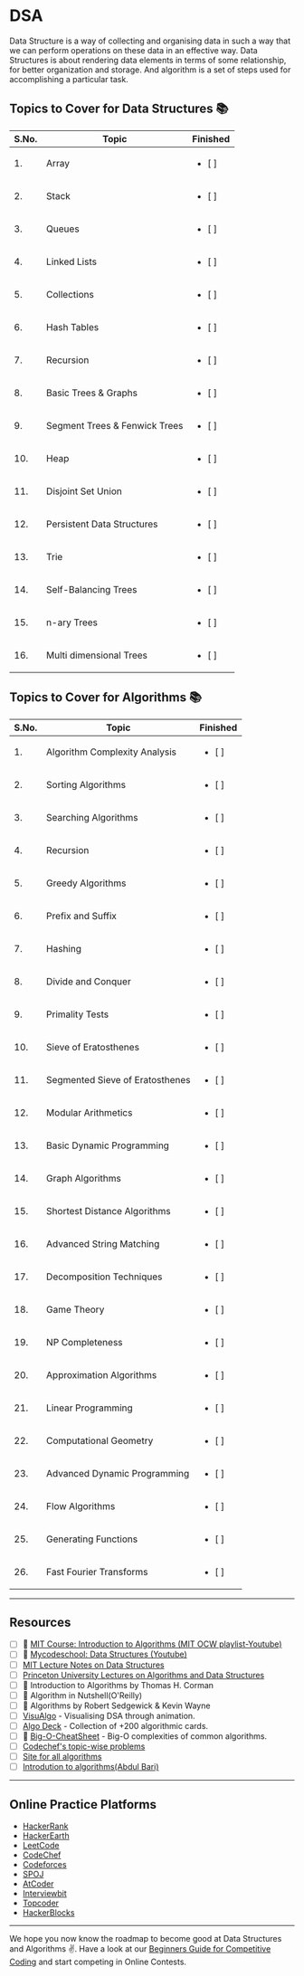 # DSA

Data Structure is a way of collecting and organising data in such a way that we can perform operations on these data in an effective way. Data Structures is about rendering data elements in terms of some relationship, for better organization and storage. And algorithm is a set of steps used for accomplishing a particular task.

## Topics to Cover for Data Structures :books:

|S.No.|Topic|Finished|
|---|-------------|---------|
|1.|Array|<ul> <li> [ ] </li> </ul> |
|2.|Stack|<ul> <li> [ ] </li> </ul> |
|3.|Queues|<ul> <li> [ ] </li> </ul> |
|4.|Linked Lists|<ul> <li> [ ] </li> </ul> |
|5.|Collections|<ul> <li> [ ] </li> </ul> |
|6.|Hash Tables|<ul> <li> [ ] </li> </ul> |
|7.|Recursion|<ul> <li> [ ] </li> </ul> |
|8.|Basic Trees & Graphs|<ul> <li> [ ] </li> </ul> |
|9.|Segment Trees & Fenwick Trees|<ul> <li> [ ] </li> </ul> |
|10.|Heap|<ul> <li> [ ] </li> </ul> |
|11.|Disjoint Set Union|<ul> <li> [ ] </li> </ul> |
|12.|Persistent Data Structures|<ul> <li> [ ] </li> </ul> |
|13.|Trie|<ul> <li> [ ] </li> </ul> |
|14.|Self-Balancing Trees|<ul> <li> [ ] </li> </ul> |
|15.|n-ary Trees|<ul> <li> [ ] </li> </ul> |
|16.|Multi dimensional Trees|<ul> <li> [ ] </li> </ul> |

## Topics to Cover for Algorithms :books:

|S.No.|Topic|Finished|
|---|-------------|---------|
|1.|Algorithm Complexity Analysis|<ul> <li> [ ] </li> </ul> |
|2.|Sorting Algorithms|<ul> <li> [ ] </li> </ul> |
|3.|Searching Algorithms|<ul> <li> [ ] </li> </ul> |
|4.|Recursion|<ul> <li> [ ] </li> </ul> |
|5.|Greedy Algorithms|<ul> <li> [ ] </li> </ul> |
|6.|Prefix and Suffix|<ul> <li> [ ] </li> </ul> |
|7.|Hashing|<ul> <li> [ ] </li> </ul> |
|8.|Divide and Conquer|<ul> <li> [ ] </li> </ul> |
|9.|Primality Tests|<ul> <li> [ ] </li> </ul> |
|10.|Sieve of Eratosthenes|<ul> <li> [ ] </li> </ul> |
|11.|Segmented Sieve of Eratosthenes|<ul> <li> [ ] </li> </ul> |
|12.|Modular Arithmetics|<ul> <li> [ ] </li> </ul> |
|13.|Basic Dynamic Programming|<ul> <li> [ ] </li> </ul> |
|14.|Graph Algorithms|<ul> <li> [ ] </li> </ul> |
|15.|Shortest Distance Algorithms|<ul> <li> [ ] </li> </ul> |
|16.|Advanced String Matching|<ul> <li> [ ] </li> </ul> |
|17.|Decomposition Techniques|<ul> <li> [ ] </li> </ul> |
|18.|Game Theory|<ul> <li> [ ] </li> </ul> |
|19.|NP Completeness|<ul> <li> [ ] </li> </ul> |
|20.|Approximation Algorithms|<ul> <li> [ ] </li> </ul> |
|21.|Linear Programming|<ul> <li> [ ] </li> </ul> |
|22.|Computational Geometry|<ul> <li> [ ] </li> </ul> |
|23.|Advanced Dynamic Programming|<ul> <li> [ ] </li> </ul> |
|24.|Flow Algorithms|<ul> <li> [ ] </li> </ul> |
|25.|Generating Functions|<ul> <li> [ ] </li> </ul> |
|26.|Fast Fourier Transforms|<ul> <li> [ ] </li> </ul> |


***

## Resources

- [ ] :movie_camera: [MIT Course: Introduction to Algorithms (MIT OCW playlist-Youtube)](https://www.youtube.com/watch?v=HtSuA80QTyo&list=PLUl4u3cNGP61Oq3tWYp6V_F-5jb5L2iHb)
- [ ] :movie_camera: [Mycodeschool: Data Structures (Youtube)](https://www.youtube.com/playlist?list=PL2_aWCzGMAwI3W_JlcBbtYTwiQSsOTa6P)
- [ ] [MIT Lecture Notes on Data Structures](https://ocw.mit.edu/courses/electrical-engineering-and-computer-science/6-006-introduction-to-algorithms-spring-2008/lecture-notes/)
- [ ] [Princeton University Lectures on Algorithms and Data Structures](https://www.cs.princeton.edu/courses/archive/fall19/cos226/lectures.php)
- [ ] :closed_book: Introduction to Algorithms by Thomas H. Corman
- [ ] :closed_book: Algorithm in Nutshell(O'Reilly)
- [ ] :closed_book: Algorithms by Robert Sedgewick & Kevin Wayne
- [ ] [VisuAlgo](http://visualgo.net/) - Visualising DSA through animation.
- [ ] [Algo Deck](https://github.com/teivah/algodeck/) - Collection of +200 algorithmic cards.
- [ ] :page_with_curl: [Big-O-CheatSheet](http://bigocheatsheet.com/) - Big-O complexities of common algorithms.
- [ ] [Codechef's topic-wise problems](https://www.codechef.com/certification/data-structures-and-algorithms/prepare)
- [ ] [Site for all algorithms](https://cp-algorithms.com/)
- [ ] [Introdution to algorithms(Abdul Bari)](https://www.youtube.com/channel/UCZCFT11CWBi3MHNlGf019nw/featured)

***

## Online Practice Platforms

- [HackerRank](https://www.hackerrank.com/)
- [HackerEarth](https://www.hackerearth.com/)
- [LeetCode](https://leetcode.com/)
- [CodeChef](http://codechef.com/)
- [Codeforces](https://codeforces.com/)
- [SPOJ](http://www.spoj.com/)
- [AtCoder](https://atcoder.jp/)
- [Interviewbit](https://www.interviewbit.com/)
- [Topcoder](https://www.topcoder.com/)
- [HackerBlocks](https://hack.codingblocks.com/)

*** 

We hope you now know the roadmap to become good at Data Structures and Algorithms :v:. Have a look at our [Beginners Guide for Competitive Coding](./COMPETITIVE-CODING.md) and start competing in Online Contests.
